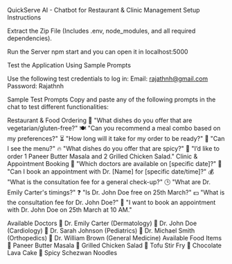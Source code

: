 QuickServe AI - Chatbot for Restaurant & Clinic Management
Setup Instructions

Extract the Zip File (Includes .env, node_modules, and all required dependencies).

Run the Server
npm start
and you can open it in localhost:5000

Test the Application Using Sample Prompts

Use the following test credentials to log in:
Email: rajathnh@gmail.com
Password: Rajathnh

Sample Test Prompts
Copy and paste any of the following prompts in the chat to test different functionalities:

Restaurant & Food Ordering
🥗 "What dishes do you offer that are vegetarian/gluten-free?"
🍽️ "Can you recommend a meal combo based on my preferences?"
⏳ "How long will it take for my order to be ready?"
📜 "Can I see the menu?"
🔥 "What dishes do you offer that are spicy?"
🛒 "I’d like to order 1 Paneer Butter Masala and 2 Grilled Chicken Salad."
Clinic & Appointment Booking
🏥 "Which doctors are available on [specific date]?"
📅 "Can I book an appointment with Dr. [Name] for [specific date/time]?"
💰 "What is the consultation fee for a general check-up?"
🕒 "What are Dr. Emily Carter's timings?"
❓ "Is Dr. John Doe free on 25th March?"
💵 "What is the consultation fee for Dr. John Doe?"
📆 "I want to book an appointment with Dr. John Doe on 25th March at 10 AM."

Available Doctors
🏥 Dr. Emily Carter (Dermatology)
🏥 Dr. John Doe (Cardiology)
🏥 Dr. Sarah Johnson (Pediatrics)
🏥 Dr. Michael Smith (Orthopedics)
🏥 Dr. William Brown (General Medicine)
Available Food Items
🍛 Paneer Butter Masala
🥗 Grilled Chicken Salad
🍲 Tofu Stir Fry
🍫 Chocolate Lava Cake
🍜 Spicy Schezwan Noodles